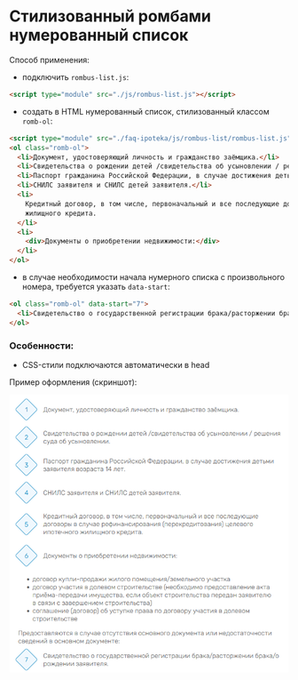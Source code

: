 # Стилизованный ромбами нумерованный список

Способ применения:

- подключить `rombus-list.js`:

```html
<script type="module" src="./js/rombus-list.js"></script>
```

- создать в HTML нумерованный список, стилизованный классом `romb-ol`:

```html
<script type="module" src="./faq-ipoteka/js/rombus-list/rombus-list.js"></script>
<ol class="romb-ol">
  <li>Документ, удостоверяющий личность и гражданство заёмщика.</li>
  <li>Свидетельства о рождении детей /свидетельства об усыновлении / решения суда об усыновлении.</li>
  <li>Паспорт гражданина Российской Федерации, в случае достижения детьми заявителя возраста 14 лет.</li>
  <li>СНИЛС заявителя и СНИЛС детей заявителя.</li>
  <li>
    Кредитный договор, в том числе, первоначальный и все последующие договоры в случае рефинансирования (перекредитования) целевого ипотечного
    жилищного кредита.
  </li>
  <li>
    <div>Документы о приобретении недвижимости:</div>
  </li>
</ol>
```

- в случае необходимости начала нумерного списка с произвольного номера, требуется указать `data-start`:

```html
<ol class="romb-ol" data-start="7">
  <li>Свидетельство о государственной регистрации брака/расторжении брака/о рождении заявителя.</li>
</ol>
```

### Особенности:
- CSS-стили подключаются автоматически в head

Пример оформления (скриншот):

![1757404944186](image/readme/1757404944186.png)
